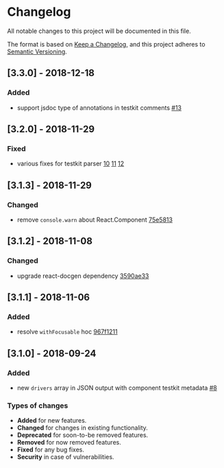 # Changelog
All notable changes to this project will be documented in this file.

The format is based on [Keep a Changelog](https://keepachangelog.com/en/1.0.0/),
and this project adheres to [Semantic Versioning](https://semver.org/spec/v2.0.0.html).

## [3.3.0] - 2018-12-18
### Added
- support jsdoc type of annotations in testkit comments [#13](https://github.com/wix/react-autodocs-utils/pull/13)


## [3.2.0] - 2018-11-29
### Fixed
- various fixes for testkit parser
  [10](https://github.com/wix/react-autodocs-utils/pull/10)
  [11](https://github.com/wix/react-autodocs-utils/pull/11)
  [12](https://github.com/wix/react-autodocs-utils/pull/12)


## [3.1.3] - 2018-11-29
### Changed
- remove `console.warn` about React.Component [75e5813](https://github.com/wix/react-autodocs-utils/commit/75e58138b1b0722f8b317fcc169e261cd651466f)


## [3.1.2] - 2018-11-08
### Changed
- upgrade react-docgen dependency [3590ae33](https://github.com/wix/react-autodocs-utils/commit/3590ae332375074d3cfb322c5d536aa207151ab4)

## [3.1.1] - 2018-11-06
### Added
- resolve `withFocusable` hoc [967f1211](https://github.com/wix/react-autodocs-utils/commit/967f1211af5f9a46ae0736278886223eadb293df)


## [3.1.0] - 2018-09-24
### Added
- new `drivers` array in JSON output with component testkit metadata [#8](https://github.com/wix/react-autodocs-utils/pull/8)

### Types of changes
* **Added** for new features.
* **Changed** for changes in existing functionality.
* **Deprecated** for soon-to-be removed features.
* **Removed** for now removed features.
* **Fixed** for any bug fixes.
* **Security** in case of vulnerabilities.
